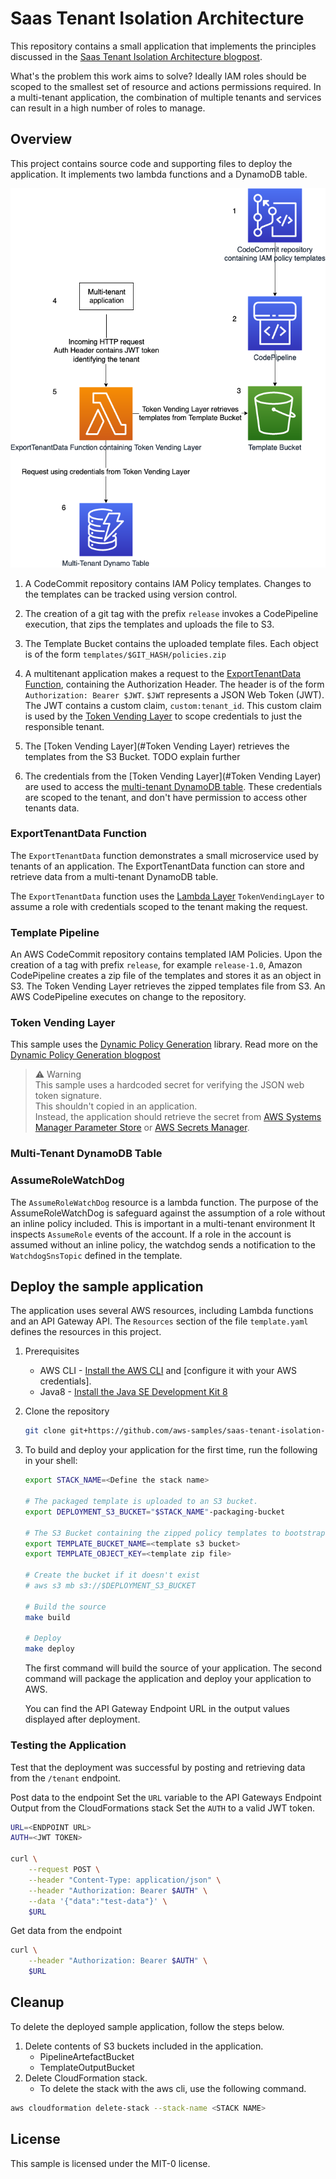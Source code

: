 # Saas Tenant Isolation Architecture

This repository contains a small application that implements the principles discussed in the [Saas Tenant Isolation Architecture blogpost]().

What's the problem this work aims to solve? 
Ideally IAM roles should be scoped to the smallest set of resource and actions permissions required. 
In a multi-tenant application, the combination of multiple tenants and services can result in a high number of roles to manage.

## Overview

This project contains source code and supporting files to deploy the application. It implements two lambda functions and a DynamoDB table.



![Export Tenant Data Diagram](docs/export-tenant-data.png)

1. A CodeCommit repository contains IAM Policy templates. Changes to the templates can be tracked using version control.

2. The creation of a git tag with the prefix `release` invokes a CodePipeline execution, that zips the templates and uploads the file to S3.

3. The Template Bucket contains the uploaded template files. Each object is of the form `templates/$GIT_HASH/policies.zip`

4. A multitenant application makes a request to the [ExportTenantData Function](#ExportTenantData-Function), containing the Authorization Header. The header is of the form `Authorization: Bearer $JWT`. `$JWT` represents a JSON Web Token (JWT). The JWT contains a custom claim, `custom:tenant_id`. This custom claim is used by the [Token Vending Layer](#Token-Vending-Layer) to scope credentials to just the responsible tenant.

5. The [Token Vending Layer](#Token Vending Layer) retrieves the templates from the S3 Bucket. TODO explain further

6. The credentials from the [Token Vending Layer](#Token Vending Layer) are used to access the [multi-tenant DynamoDB table](#multi-tenant-dynamodb-table). These credentials are scoped to the tenant, and don't have permission to access other tenants data.

### ExportTenantData Function
The `ExportTenantData` function demonstrates a small microservice used by tenants of an application. 
The ExportTenantData function can store and retrieve data from a multi-tenant DynamoDB table.

The `ExportTenantData` function uses the [Lambda Layer](https://docs.aws.amazon.com/lambda/latest/dg/configuration-layers.html) `TokenVendingLayer` to assume a role with credentials scoped to the tenant making the request.


### Template Pipeline

An AWS CodeCommit repository contains templated IAM Policies. 
Upon the creation of a tag with prefix `release`, for example `release-1.0`, Amazon CodePipeline creates a zip file of the templates and stores it as an object in S3. The Token Vending Layer retrieves the zipped templates file from S3.
An AWS CodePipeline executes on change to the repository.


### Token Vending Layer

This sample uses the [Dynamic Policy Generation](https://github.com/aws-samples/aws-saas-factory-dynamic-policy-generation) library. Read more on the [Dynamic Policy Generation blogpost](https://aws.amazon.com/blogs/apn/isolating-saas-tenants-with-dynamically-generated-iam-policies/)



> ⚠️ Warning \
> This sample uses a hardcoded secret for verifying the JSON web token signature. \
> This shouldn't copied in an application.\
> Instead, the application should retrieve the secret from [AWS Systems Manager Parameter Store](https://docs.aws.amazon.com/systems-manager/latest/userguide/systems-manager-parameter-store.html) or  [AWS Secrets Manager](https://docs.aws.amazon.com/secretsmanager/latest/userguide/intro.html).

### Multi-Tenant DynamoDB Table


### AssumeRoleWatchDog

The `AssumeRoleWatchDog` resource is a lambda function. 
The purpose of the AssumeRoleWatchDog is safeguard against the assumption of a role without an inline policy included. 
This is important in a multi-tenant environment
It inspects `AssumeRole` events of the account. If a role in the account is assumed without an inline policy, the watchdog sends a notification to the `WatchdogSnsTopic` defined in the template.

## Deploy the sample application

The application uses several AWS resources, including Lambda functions and an API Gateway API. The `Resources` section of the file `template.yaml` defines the resources in this project.

1. Prerequisites

    - AWS CLI - [Install the AWS CLI](https://docs.aws.amazon.com/cli/latest/userguide/cli-chap-install.html) and [configure it with your AWS credentials].
    - Java8 - [Install the Java SE Development Kit 8](http://www.oracle.com/technetwork/java/javase/downloads/jdk8-downloads-2133151.html)

2.  Clone the repository

    ```bash
    git clone git+https://github.com/aws-samples/saas-tenant-isolation-architecture
    ```

3. 
    To build and deploy your application for the first time, run the following in your shell:

    ```bash
    export STACK_NAME=<Define the stack name>

    # The packaged template is uploaded to an S3 bucket.
    export DEPLOYMENT_S3_BUCKET="$STACK_NAME"-packaging-bucket

    # The S3 Bucket containing the zipped policy templates to bootstrap the CodeCommit repository
    export TEMPLATE_BUCKET_NAME=<template s3 bucket>
    export TEMPLATE_OBJECT_KEY=<template zip file>

    # Create the bucket if it doesn't exist
    # aws s3 mb s3://$DEPLOYMENT_S3_BUCKET

    # Build the source
    make build

    # Deploy
    make deploy
    ```

    The first command will build the source of your application.
    The second command will package the application and deploy your application to AWS.

    You can find the API Gateway Endpoint URL in the output values displayed after deployment.

### Testing the Application

Test that the deployment was successful by posting and retrieving data from the `/tenant` endpoint.


Post data to the endpoint
Set the `URL` variable to the API Gateways Endpoint Output from the CloudFormations stack
Set the `AUTH` to a valid JWT token. 
```bash
URL=<ENDPOINT URL>
AUTH=<JWT TOKEN>

curl \
    --request POST \
    --header "Content-Type: application/json" \
    --header "Authorization: Bearer $AUTH" \
    --data '{"data":"test-data"}' \
    $URL 
```

Get data from the endpoint
```bash
curl \
    --header "Authorization: Bearer $AUTH" \
    $URL
```


## Cleanup

To delete the deployed sample application, follow the steps below.

1. Delete contents of S3 buckets included in the application.
    - PipelineArtefactBucket
    - TemplateOutputBucket
2. Delete CloudFormation stack. 
    - To delete the stack with the aws cli, use the following command.

```bash
aws cloudformation delete-stack --stack-name <STACK NAME>
```

## License

This sample is licensed under the MIT-0 license.
